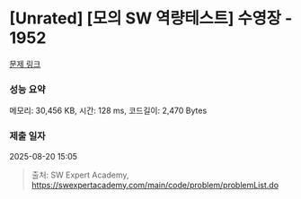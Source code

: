 # [Unrated] [모의 SW 역량테스트] 수영장 - 1952 

[문제 링크](https://swexpertacademy.com/main/code/problem/problemDetail.do?contestProbId=AV5PpFQaAQMDFAUq) 

### 성능 요약

메모리: 30,456 KB, 시간: 128 ms, 코드길이: 2,470 Bytes

### 제출 일자

2025-08-20 15:05



> 출처: SW Expert Academy, https://swexpertacademy.com/main/code/problem/problemList.do
